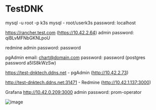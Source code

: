 # TestDNK
mysql -u root -p
k3s mysql - root/userk3s password: localhost

https://rancher.test.com (https://10.42.2.64) admin password: qiBLvMFNbGKNLpoU

redmine admin password: password

pgAdmin email: chart@domain.com password: password (postgres password a5IS8kWzSw)

https://test-dnktech.ddns.net - pgAdmin (http://10.42.2.73)

http://test-dnktech.ddns.net:31471 - Redmine (http://10.42.1.137:3000)

Grafana http://10.42.0.209:3000 admin password: prom-operator

![image](https://github.com/user-attachments/assets/1c31baff-61fe-4fbe-8f02-56b35c6e2b0d)
